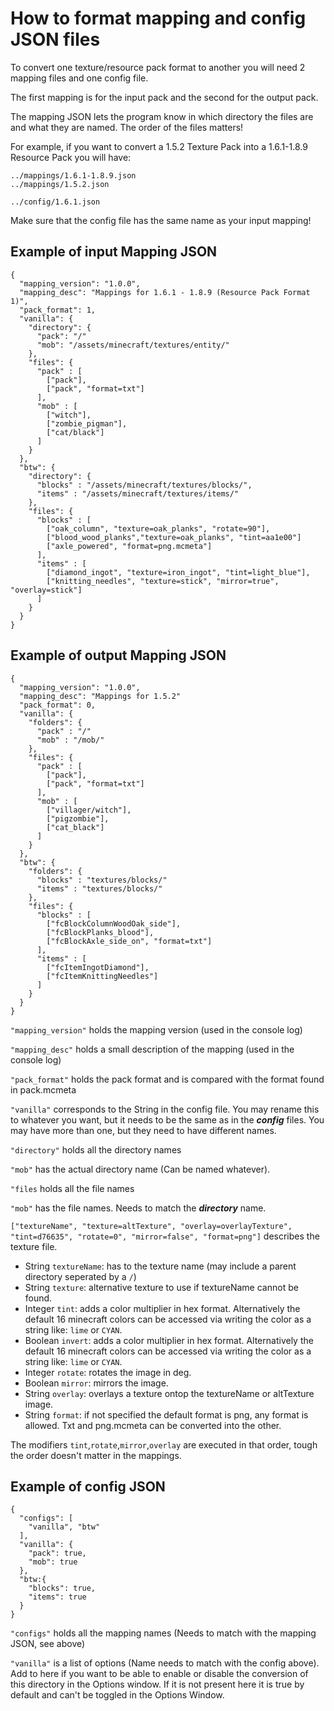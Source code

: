 # How to format mapping and config JSON files
To convert one texture/resource pack format to another you will need 2 mapping files and one config file.

The first mapping is for the input pack and the second for the output pack.

The mapping JSON lets the program know in which directory the files are and what they are named.
The order of the files matters! 

For example, if you want to convert a 1.5.2 Texture Pack into a 1.6.1-1.8.9 Resource Pack you will have:
    
    ../mappings/1.6.1-1.8.9.json
    ../mappings/1.5.2.json
    
    ../config/1.6.1.json

Make sure that the config file has the same name as your input mapping!

## Example of input Mapping JSON

    {
      "mapping_version": "1.0.0",
      "mapping_desc": "Mappings for 1.6.1 - 1.8.9 (Resource Pack Format 1)",
      "pack_format": 1,
      "vanilla": {
        "directory": {
          "pack": "/"
          "mob": "/assets/minecraft/textures/entity/"
        },
        "files": {
          "pack" : [
            ["pack"],
            ["pack", "format=txt"]
          ],
          "mob" : [
            ["witch"],
            ["zombie_pigman"],
            ["cat/black"]
          ]
        }
      },
      "btw": {
        "directory": {
          "blocks" : "/assets/minecraft/textures/blocks/",
          "items" : "/assets/minecraft/textures/items/"
        },
        "files": {
          "blocks" : [
            ["oak_column", "texture=oak_planks", "rotate=90"],
            ["blood_wood_planks","texture=oak_planks", "tint=aa1e00"]
            ["axle_powered", "format=png.mcmeta"]
          ],
          "items" : [
            ["diamond_ingot", "texture=iron_ingot", "tint=light_blue"],
            ["knitting_needles", "texture=stick", "mirror=true", "overlay=stick"]
          ]
        }
      }
    }

## Example of output Mapping JSON

    {
      "mapping_version": "1.0.0",
      "mapping_desc": "Mappings for 1.5.2"
      "pack_format": 0,
      "vanilla": {
        "folders": {
          "pack" : "/"
          "mob" : "/mob/"
        },
        "files": {
          "pack" : [
            ["pack"],
            ["pack", "format=txt"]
          ],
          "mob" : [
            ["villager/witch"],
            ["pigzombie"],
            ["cat_black"]
          ]
        }
      },
      "btw": {
        "folders": {
          "blocks" : "textures/blocks/"
          "items" : "textures/blocks/"
        },
        "files": {
          "blocks" : [
            ["fcBlockColumnWoodOak_side"],
            ["fcBlockPlanks_blood"],
            ["fcBlockAxle_side_on", "format=txt"]
          ],
          "items" : [
            ["fcItemIngotDiamond"],
            ["fcItemKnittingNeedles"]
          ]
        }
      }
    }


`"mapping_version"` holds the mapping version (used in the console log)

`"mapping_desc"` holds a small description of the mapping (used in the console log)

`"pack_format"` holds the pack format and is compared with the format found in pack.mcmeta

`"vanilla"` corresponds to the String in the config file. You may rename this to whatever you want, but it needs to be the same as in the _**config**_ files. You may have more than one, but they need to have different names.

`"directory"` holds all the directory names

`"mob"` has the actual directory name (Can be named whatever).

`"files` holds all the file names

`"mob"` has the file names. Needs to match the **_directory_** name.

`["textureName", "texture=altTexture", "overlay=overlayTexture", "tint=d76635", "rotate=0", "mirror=false", "format=png"]` describes the texture file. 
* String `textureName`: has to the texture name (may include a parent directory seperated by a `/`)
* String `texture`:  alternative texture to use if textureName cannot be found.
* Integer `tint`: adds a color multiplier in hex format. Alternatively the default 16 minecraft colors can be accessed via writing the color as a string like: `lime` or `CYAN`.
* Boolean `invert`: adds a color multiplier in hex format. Alternatively the default 16 minecraft colors can be accessed via writing the color as a string like: `lime` or `CYAN`.
* Integer `rotate`: rotates the image in deg.
* Boolean `mirror`: mirrors the image.
* String `overlay`: overlays a texture ontop the textureName or altTexture image.
* String `format`: if not specified the default format is png, any format is allowed. Txt and png.mcmeta can be converted into the other.

The modifiers `tint`,`rotate`,`mirror`,`overlay` are executed in that order, tough the order doesn't matter in the mappings.

## Example of config JSON

    {   
      "configs": [
        "vanilla", "btw"
      ],
      "vanilla": {
        "pack": true,
        "mob": true
      },
      "btw:{
        "blocks": true,
        "items": true
      }
    }

`"configs"` holds all the mapping names (Needs to match with the mapping JSON, see above)

`"vanilla"` is a list of options (Name needs to match with the config above). Add to here if you want to be able to enable or disable the conversion of this directory in the Options window. If it is not present here it is true by default and can't be toggled in the Options Window.